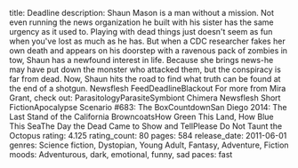 title: Deadline
description: Shaun Mason is a man without a mission. Not even running the news organization he built with his sister has the same urgency as it used to. Playing with dead things just doesn't seem as fun when you've lost as much as he has. But when a CDC researcher fakes her own death and appears on his doorstep with a ravenous pack of zombies in tow, Shaun has a newfound interest in life. Because she brings news-he may have put down the monster who attacked them, but the conspiracy is far from dead. Now, Shaun hits the road to find what truth can be found at the end of a shotgun. Newsflesh FeedDeadlineBlackout For more from Mira Grant, check out: ParasitologyParasiteSymbiont Chimera Newsflesh Short FictionApocalypse Scenario #683: The BoxCountdownSan Diego 2014: The Last Stand of the California BrowncoatsHow Green This Land, How Blue This SeaThe Day the Dead Came to Show and TellPlease Do Not Taunt the Octopus
rating: 4.125
rating_count: 80
pages: 584
release_date: 2011-06-01
genres: Science fiction, Dystopian, Young Adult, Fantasy, Adventure, Fiction
moods: Adventurous, dark, emotional, funny, sad
paces: fast
